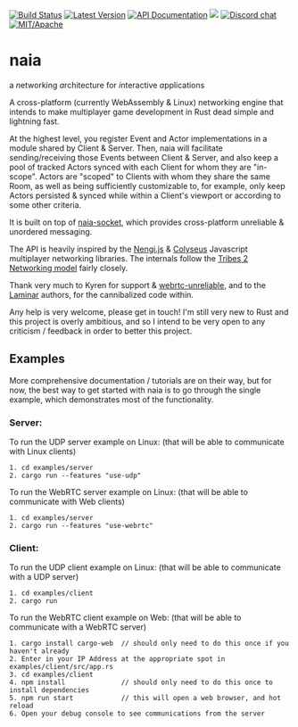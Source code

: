 [![Build Status](https://img.shields.io/circleci/project/github/naia-rs/naia.svg)](https://circleci.com/gh/naia-rs/naia)
[![Latest Version](https://img.shields.io/crates/v/naia-server.svg)](https://crates.io/crates/naia-server)
[![API Documentation](https://docs.rs/naia-server/badge.svg)](https://docs.rs/naia-server)
![](https://tokei.rs/b1/github/naia-rs/naia)
[![Discord chat](https://img.shields.io/discord/764975354913619988.svg?label=discord%20chat)](https://discord.gg/fD6QCtX)
[![MIT/Apache][s3]][l3]

[s3]: https://img.shields.io/badge/license-MIT%2FApache-blue.svg
[l3]: docs/LICENSE-MIT

# naia
a *n*etworking *a*rchitecture for *i*nteractive *a*pplications

A cross-platform (currently WebAssembly & Linux) networking engine that intends to make multiplayer game development in Rust dead simple and lightning fast.

At the highest level, you register Event and Actor implementations in a module shared by Client & Server. Then, naia will facilitate sending/receiving those Events between Client & Server, and also keep a pool of tracked Actors synced with each Client for whom they are "in-scope". Actors are "scoped" to Clients with whom they share the same Room, as well as being sufficiently customizable to, for example, only keep Actors persisted & synced while within a Client's viewport or according to some other criteria.

It is built on top of [naia-socket](https://github.com/naia-rs/naia-socket), which provides cross-platform unreliable & unordered messaging.

The API is heavily inspired by the [Nengi.js](https://github.com/timetocode/nengi) & [Colyseus](https://github.com/colyseus/colyseus) Javascript multiplayer networking libraries. The internals follow the [Tribes 2 Networking model](https://www.gamedevs.org/uploads/tribes-networking-model.pdf) fairly closely.

Thank very much to Kyren for support & [webrtc-unreliable](https://github.com/kyren/webrtc-unreliable), and to the [Laminar](https://github.com/amethyst/laminar) authors, for the cannibalized code within.

Any help is very welcome, please get in touch! I'm still very new to Rust and this project is overly ambitious, and so I intend to be very open to any criticism / feedback in order to better this project.

## Examples

More comprehensive documentation / tutorials are on their way, but for now, the best way to get started with naia is to go through the single example, which demonstrates most of the functionality.

### Server:

To run the UDP server example on Linux: (that will be able to communicate with Linux clients)

    1. cd examples/server
    2. cargo run --features "use-udp"

To run the WebRTC server example on Linux: (that will be able to communicate with Web clients)

    1. cd examples/server
    2. cargo run --features "use-webrtc"

### Client:

To run the UDP client example on Linux: (that will be able to communicate with a UDP server)

    1. cd examples/client
    2. cargo run

To run the WebRTC client example on Web: (that will be able to communicate with a WebRTC server)

    1. cargo install cargo-web  // should only need to do this once if you haven't already
    2. Enter in your IP Address at the appropriate spot in examples/client/src/app.rs
    3. cd examples/client
    4. npm install              // should only need to do this once to install dependencies
    5. npm run start            // this will open a web browser, and hot reload
    6. Open your debug console to see communications from the server
